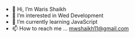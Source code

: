 - 👋 Hi, I’m Waris Shaikh
- 👀 I’m interested in Wed Development
- 🌱 I’m currently learning JavaScript
- 📫 How to reach me ...
mwshaikh11@gmail.com
